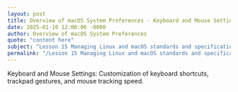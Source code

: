 ```yaml
---
layout: post
title: Overview of macOS System Preferences - Keyboard and Mouse Settings
date: 2025-01-10 12:00:00 -0000
author: Overview of macOS System Preferences
quote: "content here"
subject: "Lesson 15 Managing Linux and macOS standards and specifications"
permalink: "/Lesson 15 Managing Linux and macOS standards and specifications/Overview of macOS System Preferences/Overview of macOS System Preferences - Keyboard and Mouse Settings"
---
```


Keyboard and Mouse Settings: Customization of keyboard shortcuts, trackpad gestures, and mouse tracking speed.
